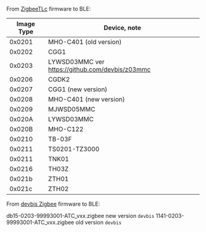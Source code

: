 
From [ZigbeeTLc](https://github.com/pvvx/ZigbeeTLc) firmware to BLE:

|Image Type| Device, note |
| -- | -- |
| 0x0201 |  MHO-C401 (old version) |
| 0x0202 |  CGG1 |
| 0x0203 |  LYWSD03MMC ver https://github.com/devbis/z03mmc |
| 0x0206 |  CGDK2 |
| 0x0207 |  CGG1 (new version) |
| 0x0208 |  MHO-C401 (new version) |
| 0x0209 |  MJWSD05MMC |
| 0x020A |  LYWSD03MMC |
| 0x020B |  MHO-C122 |
| 0x0210 |  TB-03F |
| 0x0211 |  TS0201-TZ3000 |
| 0x0211 |  TNK01 |
| 0x0216 |  TH03Z |
| 0x021b |  ZTH01 |
| 0x021c |  ZTH02 |

From [devbis Zigbee](https://github.com/devbis/z03mmc) firmware to BLE:

db15-0203-99993001-ATC_vxx.zigbee new version `devbis` 
1141-0203-99993001-ATC_vxx.zigbee old version `devbis`
